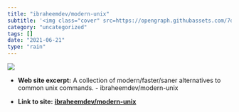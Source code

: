 ```yaml
---
title: "ibraheemdev/modern-unix"
subtitle: '<img class="cover" src=https://opengraph.githubassets.com/7dd1b0f07969fdc1b5bc5a701584f8d5081087ebbd...'
category: "uncategorized"
tags: []
date: "2021-06-21"
type: "rain"
---
```

<img class="cover" src=https://opengraph.githubassets.com/7dd1b0f07969fdc1b5bc5a701584f8d5081087ebbd00ffeb3117354ea3d66326/ibraheemdev/modern-unix>



* **Web site excerpt:** A collection of modern/faster/saner alternatives to common unix commands. - ibraheemdev/modern-unix

* **Link to site:** **[ibraheemdev/modern-unix](https://github.com/ibraheemdev/modern-unix)**